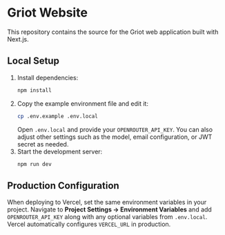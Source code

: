 # Griot Website

This repository contains the source for the Griot web application built with Next.js.

## Local Setup

1. Install dependencies:
   ```bash
   npm install
   ```
2. Copy the example environment file and edit it:
   ```bash
   cp .env.example .env.local
   ```
   Open `.env.local` and provide your `OPENROUTER_API_KEY`. You can also adjust other settings such as the model, email configuration, or JWT secret as needed.
3. Start the development server:
   ```bash
   npm run dev
   ```

## Production Configuration

When deploying to Vercel, set the same environment variables in your project.
Navigate to **Project Settings → Environment Variables** and add `OPENROUTER_API_KEY` along with any optional variables from `.env.local`.
Vercel automatically configures `VERCEL_URL` in production.

